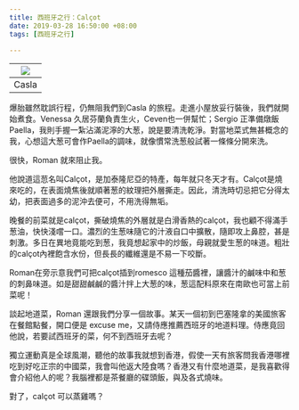 ```yaml
---
title: 西班牙之行：Calçot
date: 2019-03-28 16:50:00 +08:00
tags: [西班牙之行]

---
```


  
  
  
| [![](https://4.bp.blogspot.com/-2Mlswi4IAMQ/XJyKh4nZNUI/AAAAAAAAHOU/OUzN-dkQID01LwY-xxkN5wdTuuiPS1bHQCLcBGAs/s400/IMG_6456%2B2.jpeg)](https://4.bp.blogspot.com/-2Mlswi4IAMQ/XJyKh4nZNUI/AAAAAAAAHOU/OUzN-dkQID01LwY-xxkN5wdTuuiPS1bHQCLcBGAs/s1600/IMG%5F6456%2B2.jpeg) |
| ------------------------------------------------------------------------------------------------------------------------------------------------------------------------------------------------------------------------------------------------------------------------ |
| Casla                                                                                                                                                                                                                                                                    |

  
爆胎雖然耽誤行程，仍無阻我們到Casla 的旅程。走進小屋放妥行裝後，我們就開始煮食。Venessa 久居芬蘭負責生火，Ceven也一併幫忙；Sergio 正準備燉飯Paella，我則手握一紮沾滿泥濘的大葱，說是要清洗乾淨。對當地菜式無甚概念的我，心想這大葱可會作Paella的調味，就像慣常洗葱般試著一條條分開來洗。  
  
很快，Roman 就來阻止我。  
  
他說道這䓤名叫Calçot，是加泰隆尼亞的特產，每年就只冬天才有。Calçot是燒來吃的，在表面燒焦後就順著葱的紋理把外層撕走。因此，清洗時切忌把它分得太幼，把表面過多的泥沖去便可，不用洗得無垢。  
  
晚餐的前菜就是calçot，撕破燒焦的外層就是白滑香熱的calçot，我也顧不得滿手葱油，快快淺嚐一口。濃烈的生葱味隨它的汁液自口中擴散，隨即攻上鼻腔，甚是刺激。多日在異地竟能吃到葱，我竟想起家中的炒飯，母親就愛生葱的味道。粗壯的calçot內裡飽含水份，但長長的纖維還是不易一下咬斷。  
  
Roman在旁示意我們可把calçot插到romesco 這種茄醬裡，讓醬汁的鹹味中和葱的刺鼻味道。如是甜甜鹹鹹的醬汁拌上大葱的味，葱這配料原來在南歐也可當上前菜呢！  
  
談起地道菜，Roman 還跟我們分享一個故事。某天一個初到巴塞隆拿的美國旅客在餐館點餐，開口便是 excuse me，又請侍應推薦西班牙的地道料理。侍應竟回他說，若要試西班牙的菜，何不到西班牙去呢？  
  
獨立運動真是全球風潮，聽他的故事我就想到香港，假使一天有旅客問我香港哪裡吃到好吃正宗的中國菜，我會叫他返大陸食嗎？香港又有什麼地道菜，是我喜歡得會介紹他人的呢？我腦裡都是茶餐廳的碟頭飯，與及各式燒味。  
  
對了，calçot 可以蒸雞嗎？  
  
  
